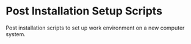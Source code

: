 # Post Installation Setup Scripts

Post installation scripts to set up work environment on a new computer system. 

